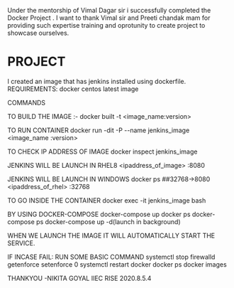 Under the mentorship of Vimal Dagar sir i successfully completed the Docker Project .
I want to thank Vimal sir and Preeti chandak mam for providing such expertise training and oprotunity to  create project to showcase ourselves.


# PROJECT

I created an image that has jenkins installed using dockerfile.
REQUIREMENTS:
docker
centos latest image

COMMANDS

TO BUILD THE IMAGE :-
docker built -t <image_name:version>

TO RUN CONTAINER 
docker run -dit  -P  --name jenkins_image  <image_name :version>

TO CHECK IP ADDRESS OF IMAGE
docker inspect jenkins_image

JENKINS WILL BE LAUNCH IN RHEL8
<ipaddress_of_image> :8080


JENKINS WILL BE LAUNCH IN WINDOWS
docker ps
##32768->8080
<ipaddress_of_rhel> :32768

TO GO INSIDE THE CONTAINER
docker exec -it jenkins_image bash

BY USING DOCKER-COMPOSE
docker-compose up 
docker ps 
docker-compose ps
docker-compose up -d(launch in background)

WHEN WE LAUNCH THE IMAGE IT WILL AUTOMATICALLY START THE SERVICE.

IF INCASE FAIL:
RUN SOME BASIC COMMAND
systemctl stop firewalld
getenforce
setenforce 0
systemctl restart docker
docker ps
docker images



THANKYOU
-NIKITA GOYAL
IIEC RISE 2020.8.5.4


